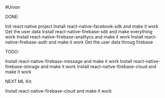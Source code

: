 #Union

DONE:

Init react native project
Install react-native-facebook-sdk and make it work
Get the user data
Install react-native-firebase-sdk and make everything work
Install react-native-firebase-analitycs and make it work
Install react-native-firebase-auth and make it work
Get the user data throug firebase

TODO:

Install react-native-firebase-message and make it work
Install react-native-firebase-storage and make it work
Install react-native-firebase-cloud and make it work

NEXT ML Kit:

Install react-native-firebase-cloud and make it work